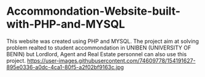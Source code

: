 # Accommondation-Website-built-with-PHP-and-MYSQL
This website was created using PHP and MYSQL. The project aim at solving problem realted to student accommondation in UNIBEN (UNIVERSITY OF BENIN) but Lordlord, Agent and Real Estate personnel can also use this project.
https://user-images.githubusercontent.com/74609778/154191627-895e0336-a0dc-4ca1-80f5-a2f02bf9163c.jpg
